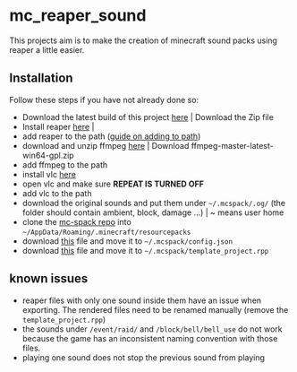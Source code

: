 # mc_reaper_sound

This projects aim is to make the creation of minecraft sound packs using reaper a little easier.

## Installation
Follow these steps if you have not already done so:

- Download the latest build of this project [here](https://github.com/gwydi/mc_reaper_sound/releases) | Download the Zip file
- Install reaper [here](https://www.reaper.fm/) |
- add reaper to the path ([guide on adding to path](https://www.architectryan.com/2018/03/17/add-to-the-path-on-windows-10/))
- download and unzip ffmpeg [here](https://github.com/BtbN/FFmpeg-Builds/releases) | Download ffmpeg-master-latest-win64-gpl.zip
- add ffmpeg to the path
- install vlc [here](https://www.videolan.org/vlc/index.de.html)
- open vlc and make sure **REPEAT IS TURNED OFF**
- add vlc to the path
- download the original sounds and put them under ```~/.mcspack/.og/``` (the folder should contain ambient, block, damage ...) | ~ means user home
- clone the [mc-spack repo](https://github.com/gwydi/hslu-mcspack) into ```~/AppData/Roaming/.minecraft/resourcepacks```
- download [this](https://raw.githubusercontent.com/gwydi/mc_reaper_sound/main/config.json) file and move it to ```~/.mcspack/config.json```
- download [this](https://raw.githubusercontent.com/gwydi/mc_reaper_sound/main/template_project.rpp) file and move it to ```~/.mcspack/template_project.rpp```

## known issues
- reaper files with only one sound inside them have an issue when exporting. The rendered files need to be renamed manually (remove the ```template_project.rpp```)
- the sounds under ```/event/raid/``` and ```/block/bell/bell_use``` do not work because the game has an inconsistent naming convention with those files.
- playing one sound does not stop the previous sound from playing

